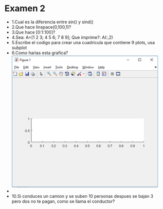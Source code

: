# Examen 2

* 1.Cual es la diferencia entre sin() y sind()
* 2.Que hace linspace(0,100,1)?
* 3.Que hace [0:1:100]?
* 4.Sea:  A=[1 2 3;  4 5 6; 7 8 9]; Que imprime?: A(:,2)
* 5.Escribe el codigo para crear una cuadricula que contiene 9 plots, usa subplot
* 6.Como harias esta grafica?
![Grafica 1](g1.png)
*
* 10.Si conduces un camion y se suben 10 personas despues se bajan 3 pero dos no te pagan, como se llama el conductor?
